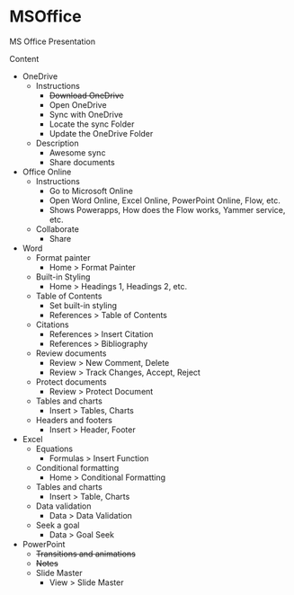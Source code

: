 # MSOffice

MS Office Presentation



Content

- OneDrive
  - Instructions
    - ~~Download OneDrive~~
    - Open OneDrive
    - Sync with OneDrive
    - Locate the sync Folder
    - Update the OneDrive Folder
  - Description
    - Awesome sync
    - Share documents
- Office Online
  - Instructions
    - Go to Microsoft Online
    - Open Word Online, Excel Online, PowerPoint Online, Flow, etc.
    - Shows Powerapps, How does the Flow works, Yammer service, etc.
  - Collaborate
    - Share
- Word
  - Format painter
    - Home > Format Painter
  - Built-in Styling
    - Home > Headings 1, Headings 2, etc.
  - Table of Contents
    - Set built-in styling
    - References > Table of Contents
  - Citations
    - References > Insert Citation
    - References > Bibliography
  - Review documents
    - Review > New Comment, Delete
    - Review > Track Changes, Accept, Reject
  - Protect documents
    - Review > Protect Document
  - Tables and charts
    - Insert > Tables, Charts
  - Headers and footers
    - Insert > Header, Footer
- Excel
  - Equations
    - Formulas > Insert Function
  - Conditional formatting
    - Home > Conditional Formatting
  - Tables and charts
    - Insert > Table, Charts
  - Data validation
    - Data > Data Validation
  - Seek a goal
    - Data > Goal Seek
- PowerPoint
  - ~~Transitions and animations~~
  - ~~Notes~~
  - Slide Master
    - View > Slide Master
